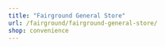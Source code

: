```yaml
---
title: "Fairground General Store"
url: /fairground/fairground-general-store/
shop: convenience
---
```

